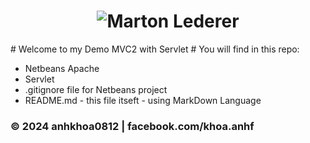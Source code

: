 <h1 align="center">
  <img src="https://i.pinimg.com/736x/1f/b9/11/1fb911d783417b498f7703398ca35f10.jpg" alt="Marton Lederer" />
</h1>
# Welcome to my Demo MVC2 with Servlet
# You will find in this repo:

* Netbeans Apache
* Servlet
* .gitignore file for Netbeans project
* README.md - this file itseft - using MarkDown Language

### © 2024 anhkhoa0812 | facebook.com/khoa.anhf
